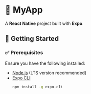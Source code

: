 # 📱 MyApp

A **React Native** project built with **Expo**.

## 🚀 Getting Started

### ✅ Prerequisites

Ensure you have the following installed:

- [Node.js](https://nodejs.org/) (LTS version recommended)  
- [Expo CLI](https://expo.dev/)  
  ```sh
  npm install -g expo-cli
